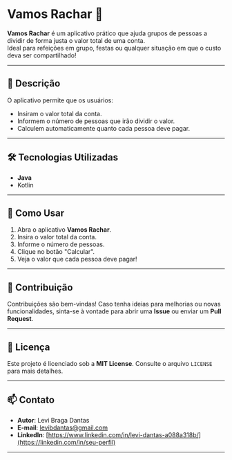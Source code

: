 
# Vamos Rachar 💸

**Vamos Rachar** é um aplicativo prático que ajuda grupos de pessoas a dividir de forma justa o valor total de uma conta.  
Ideal para refeições em grupo, festas ou qualquer situação em que o custo deva ser compartilhado!

---

## 📜 Descrição

O aplicativo permite que os usuários:  
- Insiram o valor total da conta.  
- Informem o número de pessoas que irão dividir o valor.  
- Calculem automaticamente quanto cada pessoa deve pagar.  


---

## 🛠️ Tecnologias Utilizadas

- **Java**  
- Kotlin    

---

## 🚀 Como Usar

1. Abra o aplicativo **Vamos Rachar**.  
2. Insira o valor total da conta.  
3. Informe o número de pessoas.    
4. Clique no botão "Calcular".  
5. Veja o valor que cada pessoa deve pagar!  

---


## 🤝 Contribuição

Contribuições são bem-vindas! Caso tenha ideias para melhorias ou novas funcionalidades, sinta-se à vontade para abrir uma **Issue** ou enviar um **Pull Request**.

---

## 📝 Licença

Este projeto é licenciado sob a **MIT License**. Consulte o arquivo `LICENSE` para mais detalhes.

---

## 📫 Contato

- **Autor**: Levi Braga Dantas  
- **E-mail**: [levibdantas@gmail.com](mailto:seu-email@example.com)  
- **LinkedIn**: [https://www.linkedin.com/in/levi-dantas-a088a318b/](https://linkedin.com/in/seu-perfil)

---


